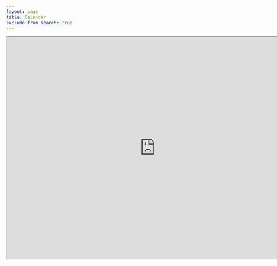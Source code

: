 ```yaml
---
layout: page
title: Calendar
exclude_from_search: true
---
```



<iframe src="https://www.google.com/calendar/embed?mode=WEEK&amp;height=600&amp;wkst=1&amp;bgcolor=%23FFFFFF&amp;src=cboettig%40gmail.com&amp;color=%231B887A&amp;ctz=America%2FLos_Angeles" height="600" width="800"></iframe>
